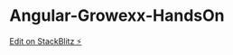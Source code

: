 # Angular-Growexx-HandsOn

[Edit on StackBlitz ⚡️](https://stackblitz.com/edit/angular-fwru2k-d2thuv)